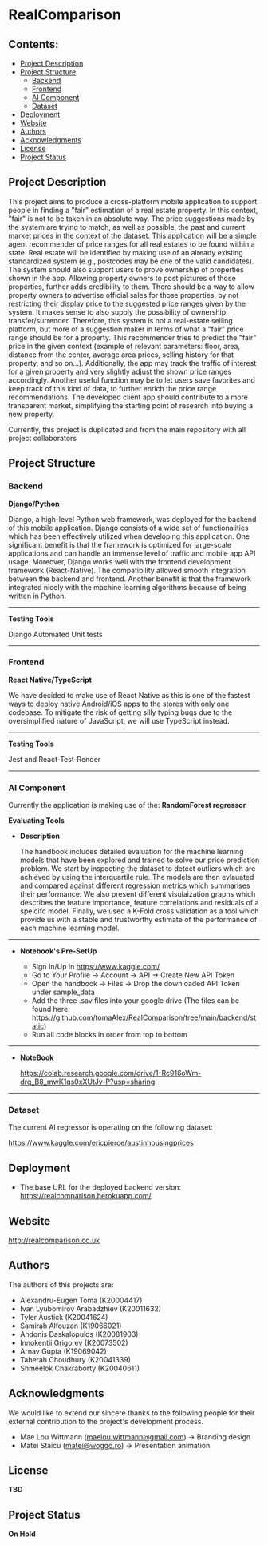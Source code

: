 # RealComparison

## Contents:

- [Project Description](#project-description)
- [Project Structure](#project-structure)
    - [Backend](#backend)
    - [Frontend](#frontend)
    - [AI Component](#ai-component)
    - [Dataset](#dataset)
- [Deployment](#deployment)
- [Website](#website)
- [Authors](#authors)
- [Acknowledgments](#acknowledgments)
- [License](#license)
- [Project Status](#project-status)

## Project Description

This project aims to produce a cross-platform mobile application to support people in finding a "fair" estimation of a real estate property. In this context, "fair" is not to be taken in an absolute way. The price suggestions made by the system are trying to match, as well as possible, the past and current market prices in the context of the dataset. This application will be a simple agent recommender of price ranges for all real estates to be found within a state. Real estate will be identified by making use of an already existing standardized system (e.g., postcodes may be one of the valid candidates).
The system should also support users to prove ownership of properties shown in the app. Allowing property owners to post pictures of those properties, further adds credibility to them. There should be a way to allow property owners to advertise official sales for those properties, by not restricting their display price to the suggested price ranges given by the system. It makes sense to also supply the possibility of ownership transfer/surrender.
Therefore, this system is not a real-estate selling platform, but more of a suggestion maker in terms of what a "fair" price range should be for a property. This recommender tries to predict the "fair" price in the given context (example of relevant parameters: floor, area, distance from the center, average area prices, selling history for that property, and so on...). 
Additionally, the app may track the traffic of interest for a given property and very slightly adjust the shown price ranges accordingly. Another useful function may be to let users save favorites and keep track of this kind of data, to further enrich the price range recommendations. The developed client app should contribute to a more transparent market, simplifying the starting point of research into buying a new property.

Currently, this project is duplicated and from the main repository with all project collaborators

## Project Structure

### Backend

**Django/Python**

Django, a high-level Python web framework, was deployed for the backend of this mobile application. Django consists of a wide set of functionalities which has been effectively utilized when developing this application. One significant benefit is that the framework is optimized for large-scale applications and can handle an immense level of traffic and mobile app API usage. Moreover, Django works well with the frontend development framework (React-Native). The compatibility allowed smooth integration between the backend and frontend. Another benefit is that the framework integrated nicely with the machine learning algorithms because of being written in Python.

---

**Testing Tools**

Django Automated Unit tests

---

### Frontend

**React Native/TypeScript**

We have decided to make use of React Native as this is one of the fastest ways to deploy native Android/iOS apps to the stores with only one codebase. To mitigate the risk of getting silly typing bugs due to the oversimplified nature of JavaScript, we will use TypeScript instead. 

---

**Testing Tools**

Jest and React-Test-Render

---

### AI Component

Currently the application is making use of the: **RandomForest regressor**

**Evaluating Tools**

- **Description**

    The handbook includes detailed evaluation for the machine learning models that have been explored and trained to solve our price prediction problem. We start by inspecting the dataset to detect outliers which are achieved by using the interquartile rule. The models are then evlauated and compared against different regression metrics which summarises their performance. We also present different visulaization graphs which describes the feature importance, feature correlations and residuals of a speicifc model. Finally, we used a K-Fold cross validation as a tool which provide us with a stable and trustworthy estimate of  the performance of each machine learning model.

---

- **Notebook's Pre-SetUp**

    - Sign In/Up in https://www.kaggle.com/
    - Go to Your Profile -> Account -> API -> Create New API Token
    - Open the handbook -> Files -> Drop the downloaded API Token under sample_data
    - Add the three .sav files into your google drive (The files can be found here: https://github.com/tomaAlex/RealComparison/tree/main/backend/static)
    - Run all code blocks in order from top to bottom

---

- **NoteBook**

    https://colab.research.google.com/drive/1-Rc916oWm-drq_B8_mwK1qs0xXUtJv-P?usp=sharing

---

### Dataset

The current AI regressor is operating on the following dataset:

https://www.kaggle.com/ericpierce/austinhousingprices

## Deployment

- The base URL for the deployed backend version: https://realcomparison.herokuapp.com/

## Website

http://realcomparison.co.uk

## Authors
The authors of this projects are:
- Alexandru-Eugen Toma (K20004417)
- Ivan Lyubomirov Arabadzhiev (K20011632)
- Tyler Austick (K20041624)
- Samirah Alfouzan (K19066021)
- Andonis Daskalopulos (K20081903)
- Innokentii Grigorev (K20073502)
- Arnav Gupta (K19069042)
- Taherah Choudhury (K20041339)
- Shmeelok Chakraborty (K20040611)

## Acknowledgments
We would like to extend our sincere thanks to the following people for their external contribution to the project's development process.
- Mae Lou Wittmann (maelou.wittmann@gmail.com) -> Branding design
- Matei Staicu (matei@woggo.ro) -> Presentation animation

## License

**TBD**

## Project Status

**On Hold**
